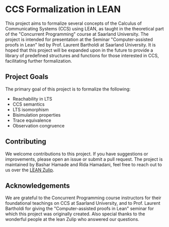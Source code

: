 # CCS Formalization in LEAN

This project aims to formalize several concepts of the Calculus of Communicating Systems (CCS) using LEAN, as taught in the theoretical part of the "Concurrent Programming" course at Saarland University. The project is intended for presentation at the Seminar "Computer-assisted proofs in Lean" led by Prof. Laurent Bartholdi at Saarland University. It is hoped that this project will be expanded upon in the future to provide a library of predefined structures and functions for those interested in CCS, facilitating further formalization.

## Project Goals

The primary goal of this project is to formalize the following:

- Reachability in LTS
- CCS semantics
- LTS isomorphism
- Bisimulation properties
- Trace equivalence
- Observation congruence

## Contributing

We welcome contributions to this project. If you have suggestions or improvements, please open an issue or submit a pull request. The project is maintained by Bashar Hamade and Rida Hamadani, feel free to reach out to us over the [LEAN Zulip](https://leanprover.zulipchat.com/).

## Acknowledgements

We are grateful to the Concurrent Programming course instructors for their foundational teachings on CCS at Saarland University, and to Prof. Laurent Bartholdi for giving the "Computer-assisted proofs in Lean" seminar for which this project was originally created. Also special thanks to the wonderful people at the lean Zulip who answered our questions.
